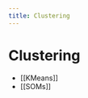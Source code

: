 ```yaml
---
title: Clustering
---
```


# Clustering
- [[KMeans]]
- [[SOMs]]


























































